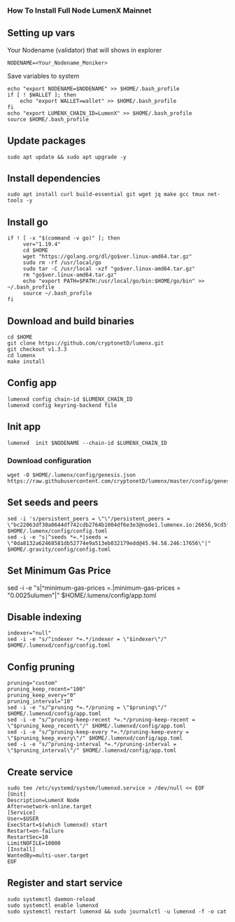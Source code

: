 ### How To Install Full Node LumenX Mainnet

## Setting up vars
Your Nodename (validator) that will shows in explorer
```
NODENAME=<Your_Nodename_Moniker>
```

Save variables to system
```
echo "export NODENAME=$NODENAME" >> $HOME/.bash_profile
if [ ! $WALLET ]; then
	echo "export WALLET=wallet" >> $HOME/.bash_profile
fi
echo "export LUMENX_CHAIN_ID=LumenX" >> $HOME/.bash_profile
source $HOME/.bash_profile
```

## Update packages
```
sudo apt update && sudo apt upgrade -y
```

## Install dependencies
```
sudo apt install curl build-essential git wget jq make gcc tmux net-tools -y
```

## Install go
```
if ! [ -x "$(command -v go)" ]; then
     ver="1.19.4"
     cd $HOME
     wget "https://golang.org/dl/go$ver.linux-amd64.tar.gz"
     sudo rm -rf /usr/local/go
     sudo tar -C /usr/local -xzf "go$ver.linux-amd64.tar.gz"
     rm "go$ver.linux-amd64.tar.gz"
     echo "export PATH=$PATH:/usr/local/go/bin:$HOME/go/bin" >> ~/.bash_profile
     source ~/.bash_profile
fi
```

## Download and build binaries
```
cd $HOME
git clone https://github.com/cryptonetD/lumenx.git
git checkout v1.3.3
cd lumenx
make install
```

## Config app
```
lumenxd config chain-id $LUMENX_CHAIN_ID
lumenxd config keyring-backend file
```

## Init app
```
lumenxd  init $NODENAME --chain-id $LUMENX_CHAIN_ID
```

### Download configuration
```
wget -O $HOME/.lumenx/config/genesis.json https://raw.githubusercontent.com/cryptonetD/lumenx/master/config/genesis.json
```

## Set seeds and peers
```
sed -i 's/persistent_peers = \"\"/persistent_peers = \"bc22063df30a0644df742cdb2764b1004df6e3e3@node1.lumenex.io:26656,9cd5f77ac27254891f64801470b0c3432188c62c@node2.lumenex.io:26656,78669849476c8b728abe178475c6f016edf175cf@node3.lumenex.io:26656,48444a4bacc0cafa049d777152473769ab17c0c3@node4.lumenex.io:26656,3d99b79129adeebd237d4153cbba6a749e0ce489@node1.olivestory.co.kr:26656,8246854d88bbba7acec7b4d86c9b418c90816f1f@rpc.lumenx.indonode.net:24656,2c341d570e537683d23102e64e7b73f4bbaef829@65.21.201.244:26766,1d94c81f6b25a51be173d22523f6267113bfcbec@45.134.226.70:26656,39d8e366837505e3a31948d761cc08ac8ed4a44b@188.165.232.199:26666,9a49635f0ecb7ba93fc9eba952cbe58767557010@185.215.180.70:26656,e91a86a4bec23993f584f346208e7b47285eb632@65.21.226.230:27656,3b584334f64ab60f92388ea22bc870dcacf4c157@157.90.179.182:56656,43c4eb952a35df720f2cb4b86a73b43f682d6cb1@37.187.149.93:26696,3c7c6c284806053c21b0e0dbfd3ca59797eab1d7@65.108.7.44:51656,e3989262b8dff3596f3b1d5e44372e9326362552@192.99.4.66:26666,b9aee01d4a878d0cf6beff20cabc9d4659cdd441@65.108.44.100:27656\"/g' $HOME/.lumenx/config/config.toml
sed -i -e "s|^seeds *=.*|seeds = \"0da8132a62468581db52774e9a513eb032179edd@45.94.58.246:17656\"|" $HOME/.gravity/config/config.toml
```

## Set Minimum Gas Price
sed -i -e "s|^minimum-gas-prices *=.*|minimum-gas-prices = \"0.0025ulumen\"|" $HOME/.lumenx/config/app.toml


## Disable indexing
```
indexer="null"
sed -i -e "s/^indexer *=.*/indexer = \"$indexer\"/" $HOME/.lumenxd/config/config.toml
```

## Config pruning
```
pruning="custom"
pruning_keep_recent="100"
pruning_keep_every="0"
pruning_interval="10"
sed -i -e "s/^pruning *=.*/pruning = \"$pruning\"/" $HOME/.lumenxd/config/app.toml
sed -i -e "s/^pruning-keep-recent *=.*/pruning-keep-recent = \"$pruning_keep_recent\"/" $HOME/.lumenxd/config/app.toml
sed -i -e "s/^pruning-keep-every *=.*/pruning-keep-every = \"$pruning_keep_every\"/" $HOME/.lumenxd/config/app.toml
sed -i -e "s/^pruning-interval *=.*/pruning-interval = \"$pruning_interval\"/" $HOME/.lumenxd/config/app.toml
```

## Create service
```
sudo tee /etc/systemd/system/lumenxd.service > /dev/null << EOF
[Unit]
Description=LumenX Node
After=network-online.target
[Service]
User=$USER
ExecStart=$(which lumenxd) start
Restart=on-failure
RestartSec=10
LimitNOFILE=10000
[Install]
WantedBy=multi-user.target
EOF
```

## Register and start service
```
sudo systemctl daemon-reload
sudo systemctl enable lumenxd
sudo systemctl restart lumenxd && sudo journalctl -u lumenxd -f -o cat
```

